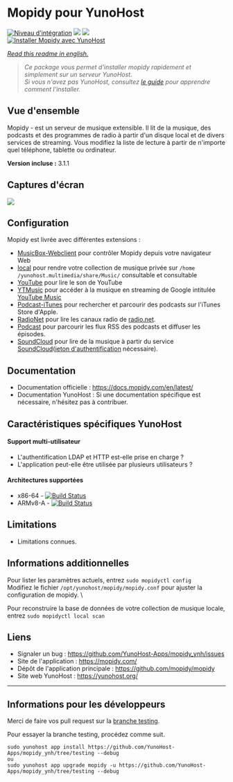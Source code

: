 # Mopidy pour YunoHost

[![Niveau d'intégration](https://dash.yunohost.org/integration/mopidy.svg)](https://dash.yunohost.org/appci/app/mopidy) ![](https://ci-apps.yunohost.org/ci/badges/mopidy.status.svg) ![](https://ci-apps.yunohost.org/ci/badges/mopidy.maintain.svg)  
[![Installer Mopidy avec YunoHost](https://install-app.yunohost.org/install-with-yunohost.svg)](https://install-app.yunohost.org/?app=mopidy)

*[Read this readme in english.](./README.md)* 

> *Ce package vous permet d'installer mopidy rapidement et simplement sur un serveur YunoHost.  
Si vous n'avez pas YunoHost, consultez [le guide](https://yunohost.org/#/install) pour apprendre comment l'installer.*

## Vue d'ensemble
Mopidy - est un serveur de musique extensible. Il lit de la musique, des podcasts et des programmes de radio à partir d'un disque local et de divers services de streaming. Vous modifiez la liste de lecture à partir de n'importe quel téléphone, tablette ou ordinateur.

**Version incluse :** 3.1.1

## Captures d'écran

![](sources/extra_files/mopidy_screenshot1.png)

## Configuration

Mopidy est livrée avec différentes extensions :

* [MusicBox-Webclient](https://mopidy.com/ext/musicbox-webclient/) pour contrôler Mopidy depuis votre navigateur Web
* [local](https://mopidy.com/ext/local/) pour rendre votre collection de musique privée sur `/home /yunohost.multimedia/share/Music/` consultable et consultable
* [YouTube](https://pypi.org/project/Mopidy-YouTube/) pour lire le son de YouTube
* [YTMusic](https://music.youtube.com/) pour accéder à la musique en streaming de Google intitulée [YouTube Music](https://music.youtube.com/)
* [Podcast-iTunes](https://mopidy.com/ext/podcast-itunes/) pour rechercher et parcourir des podcasts sur l'iTunes Store d'Apple.
* [RadioNet](https://mopidy.com/ext/radionet/) pour lire les canaux radio de [radio.net](https://www.radio.net/).
* [Podcast](https://mopidy.com/ext/podcast/) pour parcourir les flux RSS des podcasts et diffuser les épisodes.
* [SoundCloud](https://pypi.org/project/Mopidy-SoundCloud/) pour lire de la musique à partir du service [SoundCloud](https://soundcloud.com/)\([jeton d'authentification](https://pypi.org/project/Mopidy-SoundCloud/) nécessaire\). 

## Documentation

 * Documentation officielle : https://docs.mopidy.com/en/latest/
 * Documentation YunoHost : Si une documentation spécifique est nécessaire, n'hésitez pas à contribuer.

## Caractéristiques spécifiques YunoHost

#### Support multi-utilisateur

* L'authentification LDAP et HTTP est-elle prise en charge ?
* L'application peut-elle être utilisée par plusieurs utilisateurs ?

#### Architectures supportées

* x86-64 - [![Build Status](https://ci-apps.yunohost.org/ci/logs/mopidy%20%28Apps%29.svg)](https://ci-apps.yunohost.org/ci/apps/mopidy/)
* ARMv8-A - [![Build Status](https://ci-apps-arm.yunohost.org/ci/logs/mopidy%20%28Apps%29.svg)](https://ci-apps-arm.yunohost.org/ci/apps/mopidy/)

## Limitations

* Limitations connues.

## Informations additionnelles

Pour lister les paramètres actuels, entrez `sudo mopidyctl config` \
Modifiez le fichier `/opt/yunohost/mopidy/mopidy.conf` pour ajuster la configuration de mopidy. \\

Pour reconstruire la base de données de votre collection de musique locale, entrez `sudo mopidyctl local scan`

## Liens

 * Signaler un bug : https://github.com/YunoHost-Apps/mopidy_ynh/issues
 * Site de l'application : https://mopidy.com/
 * Dépôt de l'application principale : https://github.com/mopidy/mopidy
 * Site web YunoHost : https://yunohost.org/

---

## Informations pour les développeurs

Merci de faire vos pull request sur la [branche testing](https://github.com/YunoHost-Apps/mopidy_ynh/tree/testing).

Pour essayer la branche testing, procédez comme suit.
```
sudo yunohost app install https://github.com/YunoHost-Apps/mopidy_ynh/tree/testing --debug
ou
sudo yunohost app upgrade mopidy -u https://github.com/YunoHost-Apps/mopidy_ynh/tree/testing --debug
```
